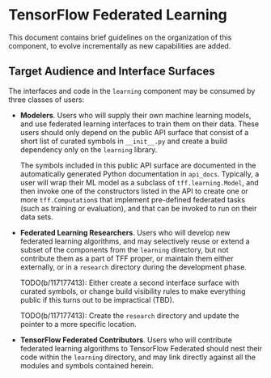 # TensorFlow Federated Learning

This document contains brief guidelines on the organization of this component,
to evolve incrementally as new capabilities are added.

## Target Audience and Interface Surfaces

The interfaces and code in the `learning` component may be consumed by three
classes of users:

* **Modelers**. Users who will supply their own machine learning models, and
  use federated learning interfaces to train them on their data. These users
  should only depend on the public API surface that consist of a short list
  of curated symbols in `__init__.py` and create a build dependency only on
  the `learning` library.

  The symbols included in this public API surface are documented in the
  automatically generated Python documentation in `api_docs`. Typically, a
  user will wrap their ML model as a subclass of `tff.learning.Model`, and
  then invoke one of the constructors listed in the API to create one or more
  `tff.Computation`s that implement pre-defined federated tasks (such as
  training or evaluation), and that can be invoked to run on their data sets.

* **Federated Learning Researchers**. Users who will develop new federated
  learning algorithms, and may selectively reuse or extend a subset of the
  components from the `learning` directory, but not contribute them as a
  part of TFF proper, or maintain them either externally, or in a `research`
  directory during the development phase.

  TODO(b/117177413): Either create a second interface surface with curated
  symbols, or change build visibility rules to make everything public if this
  turns out to be impractical (TBD).

  TODO(b/117177413): Create the `research` directory and update the pointer to
  a more specific location.

* **TensorFlow Federated Contributors**. Users who will contribute federated
  learning algorithms to TensorFlow Federated should nest their code within
  the `learning` directory, and may link directly against all the modules and
  symbols contained herein.
